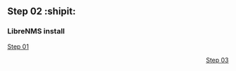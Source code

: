 ## Step 02 :shipit:
### LibreNMS install


<p align="left"><a href="Step_01.md">Step 01</a></p> <p align="right"><a href="Step_03.md">Step 03</a></p>

